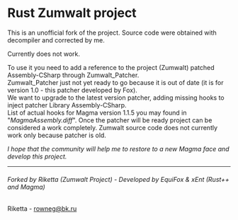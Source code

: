 Rust Zumwalt project
====================
This is an unofficial fork of the project. Source code were obtained with decompiler and corrected by me.  

Currently does not work.  

To use it you need to add a reference to the project (Zumwalt) patched Assembly-CSharp through Zumwalt_Patcher.  
Zumwalt_Patcher just not yet ready to go because it is out of date (it is for version 1.0 - this patcher developed by Fox).  
We want to upgrade to the latest version patcher, adding missing hooks to inject patcher Library Assembly-CSharp.  
List of actual hooks for Magma version 1.1.5 you may found in "*MagmaAssembly.diff*".
Once the patcher will be ready project can be considered a work completely.
Zumwalt source code does not currently work only because patcher is old.  
  
  
*I hope that the community will help me to restore to a new Magma face and develop this project.*  
***
###### Forked by Riketta (Zumwalt Project) - Developed by EquiFox & xEnt (Rust++ and Magma) ######  
Riketta - rowneg@bk.ru